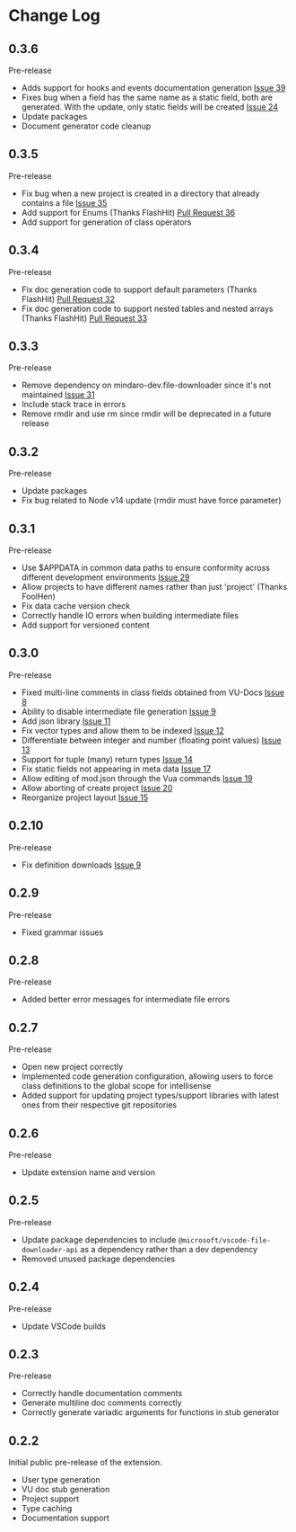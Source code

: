 # Change Log

## 0.3.6

Pre-release

- Adds support for hooks and events documentation generation [Issue 39](https://github.com/Imposter/vscode-lua-vu/issues/39)
- Fixes bug when a field has the same name as a static field, both are generated. With the update, only static fields will be created [Issue 24](https://github.com/Imposter/vscode-lua-vu/issues/24)
- Update packages
- Document generator code cleanup 

## 0.3.5

Pre-release

- Fix bug when a new project is created in a directory that already contains a file [Issue 35](https://github.com/Imposter/vscode-lua-vu/issues/35)
- Add support for Enums (Thanks FlashHit) [Pull Request 36](https://github.com/Imposter/vscode-lua-vu/pull/36)
- Add support for generation of class operators

## 0.3.4

Pre-release

- Fix doc generation code to support default parameters (Thanks FlashHit) [Pull Request 32](https://github.com/Imposter/vscode-lua-vu/pull/32)
- Fix doc generation code to support nested tables and nested arrays (Thanks FlashHit) [Pull Request 33](https://github.com/Imposter/vscode-lua-vu/pull/33)

## 0.3.3

Pre-release

- Remove dependency on mindaro-dev.file-downloader since it's not maintained [Issue 31](https://github.com/Imposter/vscode-lua-vu/issues/31)
- Include stack trace in errors
- Remove rmdir and use rm since rmdir will be deprecated in a future release

## 0.3.2

Pre-release

- Update packages
- Fix bug related to Node v14 update (rmdir must have force parameter)

## 0.3.1

Pre-release

- Use $APPDATA in common data paths to ensure conformity across different development environments [Issue 29](https://github.com/Imposter/vscode-lua-vu/issues/29)
- Allow projects to have different names rather than just 'project' (Thanks FoolHen)
- Fix data cache version check
- Correctly handle IO errors when building intermediate files
- Add support for versioned content

## 0.3.0

Pre-release

- Fixed multi-line comments in class fields obtained from VU-Docs [Issue 8](https://github.com/Imposter/vscode-lua-vu/issues/8)
- Ability to disable intermediate file generation [Issue 9](https://github.com/Imposter/vscode-lua-vu/issues/10)
- Add json library [Issue 11](https://github.com/Imposter/vscode-lua-vu/issues/11)
- Fix vector types and allow them to be indexed [Issue 12](https://github.com/Imposter/vscode-lua-vu/issues/12)
- Differentiate between integer and number (floating point values) [Issue 13](https://github.com/Imposter/vscode-lua-vu/issues/13)
- Support for tuple (many) return types [Issue 14](https://github.com/Imposter/vscode-lua-vu/issues/14)
- Fix static fields not appearing in meta data [Issue 17](https://github.com/Imposter/vscode-lua-vu/issues/17)
- Allow editing of mod.json through the Vua commands [Issue 19](https://github.com/Imposter/vscode-lua-vu/issues/19)
- Allow aborting of create project [Issue 20](https://github.com/Imposter/vscode-lua-vu/issues/20)
- Reorganize project layout [Issue 15](https://github.com/Imposter/vscode-lua-vu/issues/15)

## 0.2.10

Pre-release

- Fix definition downloads [Issue 9](https://github.com/Imposter/vscode-lua-vu/issues/9)

## 0.2.9

Pre-release

- Fixed grammar issues

## 0.2.8

Pre-release

- Added better error messages for intermediate file errors

## 0.2.7

Pre-release

- Open new project correctly
- Implemented code generation configuration, allowing users to force class definitions to the global scope for intellisense
- Added support for updating project types/support libraries with latest ones from their respective git repositories

## 0.2.6

Pre-release

- Update extension name and version

## 0.2.5

Pre-release

- Update package dependencies to include `@microsoft/vscode-file-downloader-api` as a dependency rather than a dev dependency
- Removed unused package dependencies

## 0.2.4

Pre-release

- Update VSCode builds

## 0.2.3

Pre-release

- Correctly handle documentation comments
- Generate multiline doc comments correctly
- Correctly generate variadic arguments for functions in stub generator

## 0.2.2

Initial public pre-release of the extension.

- User type generation
- VU doc stub generation
- Project support
- Type caching
- Documentation support
